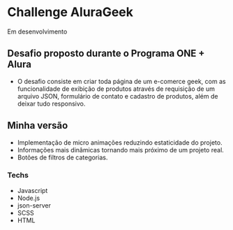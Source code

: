 # Challenge AluraGeek

Em desenvolvimento

## Desafio proposto durante o Programa ONE + Alura

 - O desafio consiste em criar toda página de um e-comerce geek, com as funcionalidade de exibição de produtos através de requisição de um arquivo JSON, formulário de contato e cadastro de produtos, além de deixar tudo responsivo.

## Minha versão

- Implementação de micro animações reduzindo estaticidade do projeto.
- Informações mais dinâmicas tornando mais próximo de um projeto real.
- Botões de filtros de categorias.

### Techs

- Javascript
- Node.js
- json-server
- SCSS
- HTML
  